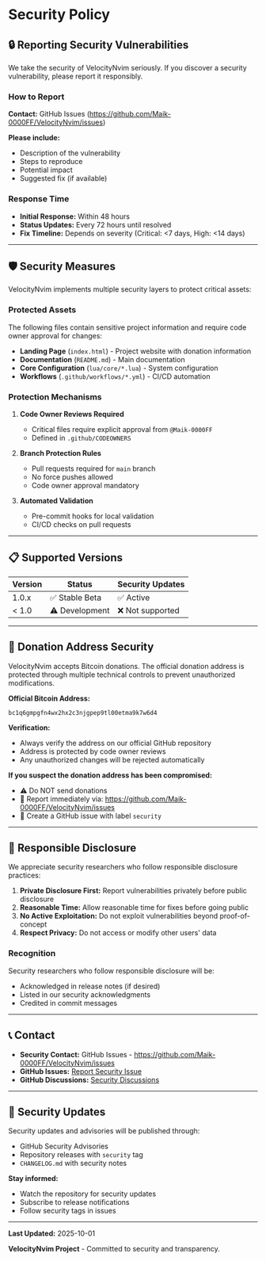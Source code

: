 # Security Policy

## 🔒 Reporting Security Vulnerabilities

We take the security of VelocityNvim seriously. If you discover a security vulnerability, please report it responsibly.

### How to Report

**Contact:** GitHub Issues (https://github.com/Maik-0000FF/VelocityNvim/issues)

**Please include:**
- Description of the vulnerability
- Steps to reproduce
- Potential impact
- Suggested fix (if available)

### Response Time

- **Initial Response:** Within 48 hours
- **Status Updates:** Every 72 hours until resolved
- **Fix Timeline:** Depends on severity (Critical: <7 days, High: <14 days)

---

## 🛡️ Security Measures

VelocityNvim implements multiple security layers to protect critical assets:

### Protected Assets

The following files contain sensitive project information and require code owner approval for changes:

- **Landing Page** (`index.html`) - Project website with donation information
- **Documentation** (`README.md`) - Main documentation
- **Core Configuration** (`lua/core/*.lua`) - System configuration
- **Workflows** (`.github/workflows/*.yml`) - CI/CD automation

### Protection Mechanisms

1. **Code Owner Reviews Required**
   - Critical files require explicit approval from `@Maik-0000FF`
   - Defined in `.github/CODEOWNERS`

2. **Branch Protection Rules**
   - Pull requests required for `main` branch
   - No force pushes allowed
   - Code owner approval mandatory

3. **Automated Validation**
   - Pre-commit hooks for local validation
   - CI/CD checks on pull requests

---

## 📋 Supported Versions

| Version | Status           | Security Updates |
|---------|------------------|------------------|
| 1.0.x   | ✅ Stable Beta   | ✅ Active        |
| < 1.0   | ⚠️ Development   | ❌ Not supported |

---

## 🔐 Donation Address Security

VelocityNvim accepts Bitcoin donations. The official donation address is protected through multiple technical controls to prevent unauthorized modifications.

**Official Bitcoin Address:**
```
bc1q6gmpgfn4wx2hx2c3njgpep9tl00etma9k7w6d4
```

**Verification:**
- Always verify the address on our official GitHub repository
- Address is protected by code owner reviews
- Any unauthorized changes will be rejected automatically

**If you suspect the donation address has been compromised:**
- ⚠️ Do NOT send donations
- 📧 Report immediately via: https://github.com/Maik-0000FF/VelocityNvim/issues
- 🐛 Create a GitHub issue with label `security`

---

## 🤝 Responsible Disclosure

We appreciate security researchers who follow responsible disclosure practices:

1. **Private Disclosure First:** Report vulnerabilities privately before public disclosure
2. **Reasonable Time:** Allow reasonable time for fixes before going public
3. **No Active Exploitation:** Do not exploit vulnerabilities beyond proof-of-concept
4. **Respect Privacy:** Do not access or modify other users' data

### Recognition

Security researchers who follow responsible disclosure will be:
- Acknowledged in release notes (if desired)
- Listed in our security acknowledgments
- Credited in commit messages

---

## 📞 Contact

- **Security Contact:** GitHub Issues - https://github.com/Maik-0000FF/VelocityNvim/issues
- **GitHub Issues:** [Report Security Issue](https://github.com/Maik-0000FF/VelocityNvim/issues/new?labels=security)
- **GitHub Discussions:** [Security Discussions](https://github.com/Maik-0000FF/VelocityNvim/discussions)

---

## 📜 Security Updates

Security updates and advisories will be published through:
- GitHub Security Advisories
- Repository releases with `security` tag
- `CHANGELOG.md` with security notes

**Stay informed:**
- Watch the repository for security updates
- Subscribe to release notifications
- Follow security tags in issues

---

**Last Updated:** 2025-10-01

**VelocityNvim Project** - Committed to security and transparency.
